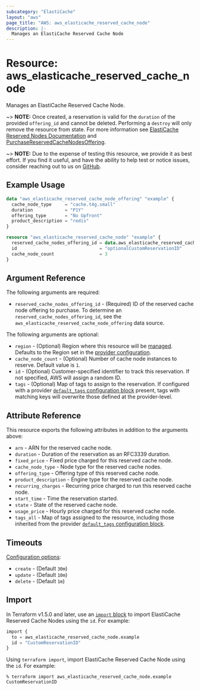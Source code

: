```yaml
---
subcategory: "ElastiCache"
layout: "aws"
page_title: "AWS: aws_elasticache_reserved_cache_node"
description: |-
  Manages an ElastiCache Reserved Cache Node
---
```


# Resource: aws_elasticache_reserved_cache_node

Manages an ElastiCache Reserved Cache Node.

~> **NOTE:** Once created, a reservation is valid for the `duration` of the provided `offering_id` and cannot be deleted. Performing a `destroy` will only remove the resource from state. For more information see [ElastiCache Reserved Nodes Documentation](https://aws.amazon.com/elasticache/reserved-cache-nodes/) and [PurchaseReservedCacheNodesOffering](https://docs.aws.amazon.com/AmazonElastiCache/latest/APIReference/API_PurchaseReservedCacheNodesOffering.html).

~> **NOTE:** Due to the expense of testing this resource, we provide it as best effort. If you find it useful, and have the ability to help test or notice issues, consider reaching out to us on [GitHub](https://github.com/hashicorp/terraform-provider-aws).

## Example Usage

```terraform
data "aws_elasticache_reserved_cache_node_offering" "example" {
  cache_node_type     = "cache.t4g.small"
  duration            = "P1Y"
  offering_type       = "No Upfront"
  product_description = "redis"
}

resource "aws_elasticache_reserved_cache_node" "example" {
  reserved_cache_nodes_offering_id = data.aws_elasticache_reserved_cache_node_offering.example.offering_id
  id                               = "optionalCustomReservationID"
  cache_node_count                 = 3
}
```

## Argument Reference

The following arguments are required:

* `reserved_cache_nodes_offering_id` - (Required) ID of the reserved cache node offering to purchase.
  To determine an `reserved_cache_nodes_offering_id`, see the `aws_elasticache_reserved_cache_node_offering` data source.

The following arguments are optional:

* `region` - (Optional) Region where this resource will be [managed](https://docs.aws.amazon.com/general/latest/gr/rande.html#regional-endpoints). Defaults to the Region set in the [provider configuration](https://registry.terraform.io/providers/hashicorp/aws/latest/docs#aws-configuration-reference).
* `cache_node_count` - (Optional) Number of cache node instances to reserve.
  Default value is `1`.
* `id` - (Optional) Customer-specified identifier to track this reservation.
  If not specified, AWS will assign a random ID.
* `tags` - (Optional) Map of tags to assign to the reservation. If configured with a provider [`default_tags` configuration block](/docs/providers/aws/index.html#default_tags-configuration-block) present, tags with matching keys will overwrite those defined at the provider-level.

## Attribute Reference

This resource exports the following attributes in addition to the arguments above:

* `arn` - ARN for the reserved cache node.
* `duration` - Duration of the reservation as an RFC3339 duration.
* `fixed_price` - Fixed price charged for this reserved cache node.
* `cache_node_type` - Node type for the reserved cache nodes.
* `offering_type` - Offering type of this reserved cache node.
* `product_description` - Engine type for the reserved cache node.
* `recurring_charges` - Recurring price charged to run this reserved cache node.
* `start_time` - Time the reservation started.
* `state` - State of the reserved cache node.
* `usage_price` - Hourly price charged for this reserved cache node.
* `tags_all` - Map of tags assigned to the resource, including those inherited from the provider [`default_tags` configuration block](https://registry.terraform.io/providers/hashicorp/aws/latest/docs#default_tags-configuration-block).

## Timeouts

[Configuration options](https://developer.hashicorp.com/terraform/language/resources/syntax#operation-timeouts):

- `create` - (Default `30m`)
- `update` - (Default `10m`)
- `delete` - (Default `1m`)

## Import

In Terraform v1.5.0 and later, use an [`import` block](https://developer.hashicorp.com/terraform/language/import) to import ElastiCache Reserved Cache Nodes using the `id`. For example:

```terraform
import {
  to = aws_elasticache_reserved_cache_node.example
  id = "CustomReservationID"
}
```

Using `terraform import`, import ElastiCache Reserved Cache Node using the `id`. For example:

```console
% terraform import aws_elasticache_reserved_cache_node.example CustomReservationID
```
